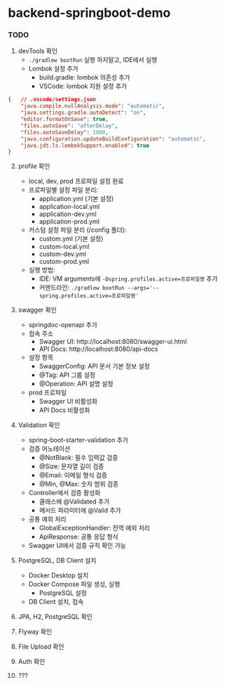 # backend-springboot-demo

### TODO
1. devTools 확인
    * `./gradlew bootRun` 실행 하지말고, IDE에서 실행
    * Lombok 설정 추가
        - build.gradle: lombok 의존성 추가
        - VSCode: lombok 지원 설정 추가
``` json
{   // .vscode/settings.json
    "java.compile.nullAnalysis.mode": "automatic",
    "java.settings.gradle.autoDetect": "on",
    "editor.formatOnSave": true,
    "files.autoSave": "afterDelay",
    "files.autoSaveDelay": 1000,
    "java.configuration.updateBuildConfiguration": "automatic",
    "java.jdt.ls.lombokSupport.enabled": true
}
```
2. profile 확인
    * local, dev, prod 프로파일 설정 완료
    * 프로파일별 설정 파일 분리:
        - application.yml (기본 설정)
        - application-local.yml
        - application-dev.yml
        - application-prod.yml
    * 커스텀 설정 파일 분리 (/config 폴더):
        - custom.yml (기본 설정)
        - custom-local.yml
        - custom-dev.yml
        - custom-prod.yml
    * 실행 방법:
        - IDE: VM arguments에 `-Dspring.profiles.active=프로파일명` 추가
        - 커맨드라인: `./gradlew bootRun --args='--spring.profiles.active=프로파일명'`

3. swagger 확인
    * springdoc-openapi 추가
    * 접속 주소
        - Swagger UI: http://localhost:8080/swagger-ui.html
        - API Docs: http://localhost:8080/api-docs
    * 설정 항목
        - SwaggerConfig: API 문서 기본 정보 설정
        - @Tag: API 그룹 설정
        - @Operation: API 설명 설정
    * prod 프로파일
        - Swagger UI 비활성화
        - API Docs 비활성화

4. Validation 확인
    * spring-boot-starter-validation 추가
    * 검증 어노테이션
        - @NotBlank: 필수 입력값 검증
        - @Size: 문자열 길이 검증
        - @Email: 이메일 형식 검증
        - @Min, @Max: 숫자 범위 검증
    * Controller에서 검증 활성화
        - 클래스에 @Validated 추가
        - 메서드 파라미터에 @Valid 추가
    * 공통 예외 처리
        - GlobalExceptionHandler: 전역 예외 처리
        - ApiResponse: 공통 응답 형식
    * Swagger UI에서 검증 규칙 확인 가능

5. PostgreSQL, DB Client 설치
    * Docker Desktop 설치
    * Docker Compose 파일 생성, 실행
        * PostgreSQL 설정
    * DB Client 설치, 접속

6. JPA, H2, PostgreSQL 확인

7. Flyway 확인

8. File Upload 확인

9. Auth 확인

10. ???







